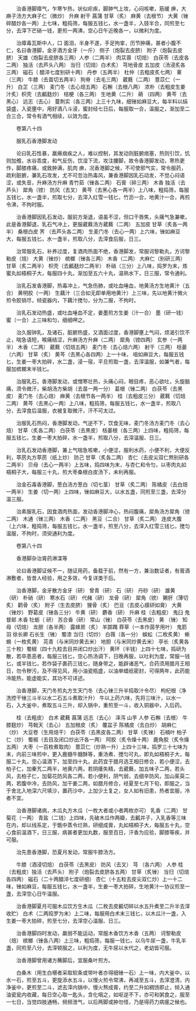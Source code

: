 <!-- { "loadSidebar": true } -->
　　治香港脚瘴气，乍寒乍热，状似疟疾，脚肿气上攻，心闷咳嗽，筋缓 痹，大麻子汤方大麻子仁（微炒） 升麻 射干 菖蒲 甘草（炙） 麻黄（去根节） 大黄（锉碎醋炒各一两）上七味，粗捣筛，每服五钱匕，水一盏半，入豉半合，同煎至七分，去滓下芒硝一钱，更煎一两沸，空心日午近晚各一，以微利为度。

　　治瘴毒瓦斯中人，口 面泪，半身不遂，手足拘挛，历节肿痛，甚者小腹不仁，名曰香港脚，金牙酒方金牙（一斤） 侧子（炮裂去皮脐） 附子（炮裂去皮脐） 天雄（炮裂去皮脐各三两）人参（二两半） 肉苁蓉（切焙） 白茯苓（去皮各二两） 独活（去芦头八两） 当归（切焙）白术炙） 芎地骨皮 五加皮（汤浸炙各三两） 磁石（ 醋淬七度别研十两） 丹参（五两半） 杜仲（去粗皮炙七两） 萆 （三两） 牛膝（去苗切五两半） 狗脊（去毛三两） 葳蕤（二两） 薏苡仁（一升） 白芷（三两） 麦门冬（去心焙五两） 石槲（去根八两） 浓朴（去粗皮生姜汁炙）枳壳（去瓤麸炒） 桔梗（各三两） 生地黄（二升） 蒴 （四两） 黄芩（去黑心） 远志（去心） 蔓荆实（各三两）上三十九味，细锉如麻豆大，每半料以绢袋盛，入瓷壅中，用好酒八斗浸，蜜封经七日后，每服取一合，温服之，渐加至二合三合，常令有酒气相续，以效为度。

　　卷第八十四

　　服乳石香港脚发动

　　论曰乳石性暴，羸瘠痼疾之人，难以控制，其发动则脏腑痞塞，热则引饮，饥则加飧，水谷乖度，和气反伤，饮湿下流，攻注腰脚，故令香港脚发动，寒热更作，脚膝疼痛，或致肿满，肌肉 痹，况香港脚之候，不可使邪气实，常令服药，疏利脏腑，兼乳石攻发，尤不可忽治热毒风，兼香港脚因乳石动发，不觉心闷语涩，或失音，升麻汤方升麻 青竹茹（锉各二两） 石膏（碎三两） 木香 独活（去芦头） 犀角（镑） 防风（去叉） 黄芩（去黑心各一两半）上八味，粗捣筛，每服五钱匕，水一盏半，煎取七分，去滓入红雪一钱匕，竹沥一合，地黄汁一合，再煎令沸，不拘时服。

　　治香港脚因乳石发动，服前方渐退，语虽不涩，但口干唇焦，头痛气急兼嗽，此是香港脚退，乳石气冲上，更服葳蕤汤方葳蕤（二两） 五加皮 甘草（炙各一两半） 桑根白皮 荠 （去芦头各二两） 生麦门冬（去心一两）上六味，锉如麻豆大，每服五钱匕，水一盏半，煎取八分，去滓食后服，日三。

　　治常服乳石，补养过度，复酒肉热面不绝，香港脚发，常服诃黎勒丸，方诃黎勒皮（焙） 大黄（锉炒） 槟榔（锉各三两） 木香（二两） 大麻仁（别研三两） 甘草（炙二两半） 枳壳（去瓤麸炒二两半） 朴硝（三分）上八味，捣罗为末，炼蜜丸如梧桐子大，每服四十丸，渐加至五六十丸，温熟水下，日三服，常令通利。

　　治乳石发香港脚，热毒冲上，气急伤肺，或吐血唾血，地黄汤方生地黄汁（五合） 黄明胶（一两） 生藕汁（三合如无即单用地黄汁）上三味，先以地黄汁微火煎令胶销尽，倾瓷器内，下藕汁搅匀，分为二服，不拘时。

　　治乳石发动热盛，或吐血唾血不定，姜墨煎方生姜（汁一合） 墨（研一钱） 蜜（一合）上三味和匀，细细呷之。

　　治久服钟乳，及诸石，脏腑热盛，又酒面过度，香港脚壅上气闷，烦渴引饮不止，喘急语短，喉痛结涩，升麻汤方升麻（二两） 犀角（镑四两） 玄参（一两半） 木香（二两） 葳蕤（切焙五两） 麦门冬（去心焙六两） 射干（三两） 栝蒌（六两） 甘草（炙） 黄芩（去黑心各四两）上一十味， 咀如麻豆大，每服五钱匕，生姜一枣大拍碎，水二盏，浸一宿，平旦煎取一盏，去滓温服，如兼气者，每服加槟榔末半钱匕。

　　治服乳石，香港脚发动，或憎寒壮热，头痛心闷，眼目疼，恶心欲吐，头旋脑痛，须令微汗，柴胡汤方柴胡（去苗一两一分） 葛根（锉二两） 白茯苓（去黑皮） 麦门冬（去心焙） 麻黄（去根节各一两半） 桂（去粗皮三分） 葳蕤（切焙二两） 黄芩（去黑心一两）上八味，粗捣筛，每服五钱匕，水一盏半，煎取八分，去滓食后温服，衣被复取微汗，汗不可太过。

　　治服乳石热闷，香港脚发动，气逆不下，饮食无味，麦门冬汤方麦门冬（去心焙） 甘草（炙各二两） 白茯苓（去黑皮） 栝蒌根（各三两）上四味，粗捣筛，每服五钱匕，生姜一枣大拍碎，水一盏半，煎取八分，去滓温服、日三。

　　治乳石发动香港脚，兼上气喘急咳嗽，小便涩，服利水药，小便不利，大便反利，葶苈丸方葶苈（纸上炒） 防己 甘草（炙各二两） 杏仁（去皮尖双仁熬别研各二两半） 贝母（去心一两半）上五味，捣四味为末，与杏仁和令匀，以枣肉丸如梧桐子大，每服三十丸，煎大枣桑根白皮汤下，未利再服。

　　治金石毒香港脚，葱白汤方葱白（切七茎） 甘草（炙二两） 陈橘皮（去白焙一两半） 生姜（切一两）上四味，锉如麻豆大，以水五盏，同煎至三盏，去滓分温三服。

　　治素服乳石，因食酒肉热面，发动香港脚冲心，热闷腹痛，犀角汤方犀角（镑二两） 木通（锉三两） 木香（二两） 黑豆（二合） 甘草（炙二两） 连皮大腹（上六味，粗捣筛，每服五钱匕，水一盏半，煎至八分，去滓入红雪三钱匕，搅匀温服，不拘时，须臾通利为度。

　　卷第八十四

　　香港脚杂治膏药淋渫等

　　论曰香港脚证候不一，随证用药，备载于前，然有一方，兼治数证者，有膏酒淋敷者，皆昔人经验，用之多效，今复详类于后。

　　治香港脚，金牙散方金牙（研） 曾青（研） 石（研） 丹砂（研） 雄黄（研） 朴硝（研） 寒水石（研） 代赭（研） 龙骨（研） 犀角（镑） 獭肝（薄切炙） 鹳骨（炙） 附子（生去皮脐） 狸骨（炙） 巴豆（去皮心膜研如膏） 大黄（锉炒） 野葛皮（锉各三分） 牛黄（研） 麝香（研） 升麻 桂（去粗皮） 鬼臼 鬼督邮 木香 牡蛎（ 研） 苏合香（研） 常山（锉） 白茯苓（去黑皮） 黄 （锉） 知母（切焙） 龙胆（各半两） 露蜂房（炙） 羊踯躅 莽草（一本作茵芋用叶） 鬼箭羽 徐长卿 石长生（锉） 蜀漆 当归（切炒） 白薇（各一分） 蜈蚣（二枚炙黄） 蜥蜴（一枚炙黄） 芫青（与米同炒黄去米） 地胆（与米同炒黄去米） 亭长（炙黄各三十枚）蜀椒（四十九粒去目并闭口炒出汗） 黄环（半钱）上四十七味，捣研为散，若卒患恶者，每服三钱匕，空心热汤调下，日晚再服，以吐利为度，常服一钱匕，或半钱匕，若作袋子裹药三钱匕，随身带之，能辟诸恶气，合药须用腊月王相日，勿令秽污，及不得见风，用小油瓷瓶盛，以油单蜡纸密封，可得两年，此药能冷能热，能虚能实，其功不可详述。

　　治香港脚，天门冬煎丸方生天门冬（去心锉三升半捣取汁令尽） 枸杞根（净洗控干锉三斗半以水二石五斗煮取汁升） 牛以上药六味，先将三味汁，以水一石，入大釜中，煮取五斗三升，却入锅中，重煎至一斗，收入铜器中，入后药。

　　桂（去粗皮） 白术 葳蕤 菖蒲 远志（去心） 泽泻 山芋 人参 石槲（去根） 牛膝麸炒） 芎戟天（去心） 五加根皮（炙） 覆盆子 陈橘皮（去白炒） 胡麻仁（炒） 大豆卷（生用焙干） 白茯苓（去黑皮各二两） 甘草（炙锉） 石楠叶 柏子仁（炒） 蜀椒（去目及闭口炒出汗各一两） 阿胶（炙令燥十两） 鹿角胶（炙令燥五两） 大枣（一百枚煮取肉） 薏苡仁（炒熟一升）上四十三味，捣罗三十七味为末，内前三味煎中，更入鹿髓牛髓酥等，重汤煮、搅匀可丸，即丸如梧桐子大，每服二十丸，空心温酒下，加至四十丸，此药宜于腊月选王相日修合，若小便涩，去柏子仁，加秦艽二两半，地黄六两，若阴痿失精，去葳蕤，加五味子二两，若头风，去柏子仁，加菊花防风各二两，若小便利，阴气弱，去细辛防风，加山茱萸二两，若腹中冷，去防风，加干姜二两，如腊月修合，经夏至七月下旬，即服之，当于舍北入地深六尺填沙，置药沙中，上加少土复之，女人如有旧患，热者宜服，冷者不宜。

　　治香港脚诸病，木瓜丸方木瓜（一枚大者或小者两枚亦可） 乳香（二两） 甘菊花（一两） 青盐（二钱）上四味，先破木瓜作两瓣，去瓤并子，入乳香等三味在内，却以线系定，于甑中蒸令烂熟，研细成膏，丸如梧桐子大，每服五十丸，空心食前温酒下，日三服，病甚者更加丸数，服至百日，汗香为应验，脚膝等疾，并可服。

　　治先患香港脚，恐夏月发动，常服牛膝汤方。

　　牛膝（酒浸切焙） 白茯苓（去黑皮） 防风（去叉） 芎 （各六两） 人参 桂（去粗皮）独活（去芦头） 附子（炮裂去皮脐各五两） 甘草（炙锉） 当归（切焙各四两） 磁石（二十两醋淬七度研细） 杏仁（十五粒去皮尖双仁炒）上一十二味，锉如麻豆，每服五钱匕，水一盏半，生姜一枣大拍碎，生地黄汁一协议煎至一盏，去滓空心日午温服。

　　治香港脚夏月可服木瓜饮方生木瓜（二枚去皮瓤切碎以水五升煮至二升半去滓收贮） 白术（二两捣罗为末）上二味，每服用白术末三钱匕，以木瓜汁一盏，入生姜一枣大拍碎，煎至七分，去滓空心温服、日三。

　　治香港脚四时发动，羸弱不能运动，常服木香饮方木香（五两） 诃黎勒皮（焙） 槟榔（锉各八两）上三味，粗捣筛，每服一钱匕，以乌牛尿一盏，牛乳半盏，同煎至八分，去滓顿服之，以利为度，无牛尿以水代之，老幼皆可服。

　　治香港脚曾用诸方蘸脚后，宜服桑叶煎方。

　　白桑木（用生白椹者采取软条或带叶者亦得细锉一石）上一味，内大釜中，以水一石，煎至五斗，更旋添水五斗，以慢火煎令常沸，再减至五斗，去滓澄清，内净釜中，更煎至二斗，滤去滓内锅中，慢火熬成膏，约至二升如稠饧即止，倾入通油瓷瓮内收藏，每日空心取一匙头，含化咽之，如呕逆不下，亦可和粥食之，服至一七日，当觉四肢通畅，频频泄气，以后两脚或肿勿怪，乃是得药力病瘥之候也。

